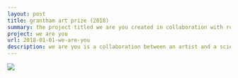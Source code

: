 ```yaml
---
layout: post
title: grantham art prize (2018)
summary: the project titled we are you created in collaboration with rca student miyuki oka was first displayed at the grantham art prize exhibition in 2019
project: we are you
url: 2018-01-01-we-are-you
description: we are you is a collaboration between an artist and a scientist to create a piece of artwork that refelcets on the issues associated with climate change. we are you is a sculptural piece and a video footage raising awareness of coral bleaching by bringing the issue closer to the viewers.
---
```


<div class="slideshow-container">
<img src="https://bsbiro.github.io/exh1.jpg">
</div>
